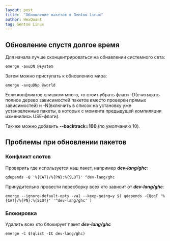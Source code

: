```yaml
---
layout: post
title:  "Обновление пакетов в Gentoo Linux"
author: HexQuant
tag: Gentoo Linux
---
```


## Обновление спустя долгое время
Для начала лучше сконцентрироваться на обнавлении системного сета:

```console
emerge -avuDN @system
```

Затем можно приступать к обновлению мира:

```console
emerge -avquDNp @world
```

Если конфликтов слишком много, то стоит убрать флаги -D(считывать полное дерево зависимостей пакетов вместо проверки прямых зависимостей) и -N(включить в список на установку уже установленные пакеты, в которых с момента предыдущей компиляции изменились USE-флаги).

Так-же можно добавить **--backtrack=100** (по умолчанию 10).

## Проблемы при обновлении пакетов
### Конфликт слотов
Проверить где используется наш пакет, например ***dev-lang/ghc***:

```console
qdepends -Q '%{CAT}/%{PN}:%{SLOT}' ^dev-lang/ghc
```

Принудительно провести пересборку всех кто зависит от ***dev-lang/ghc***:

```console
emerge --ignore-default-opts -va1 --keep-going=y $( qdepends -CQqqF '%{CAT}/%{PN}:%{SLOT}' '^dev-lang/ghc' )
```

### Блокировка
Удалить всех кто блокирует пакет ***dev-lang/ghc***
```console
emerge -C $(qlist -IC dev-lang/ghc)
```
